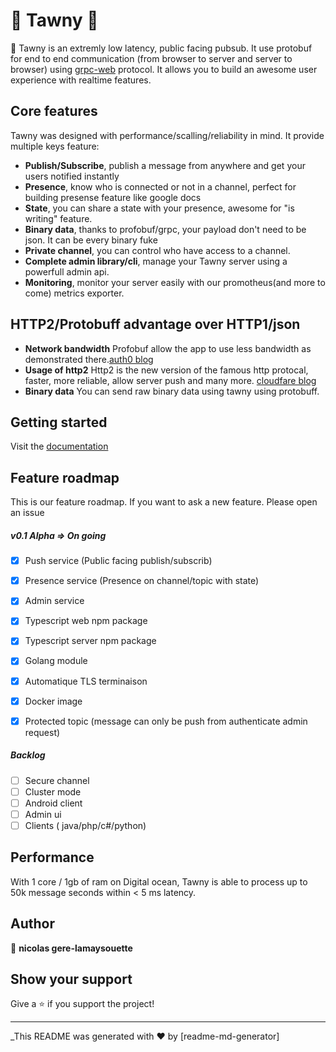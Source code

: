 
# 🦉 Tawny  🦉
  
🚀 Tawny is an extremly low latency, public facing pubsub. It use protobuf for end to end communication (from browser to server and server to browser) using [grpc-web](https://github.com/grpc/grpc-web) protocol. 
It allows you to build an awesome user experience with realtime features.
  
## Core features  
Tawny was designed with performance/scalling/reliability in mind. It provide multiple keys feature:
- **Publish/Subscribe**, publish a message from anywhere and get your users notified instantly  
- **Presence**,  know who is connected or not in a channel, perfect for building presense feature like google docs  
- **State**, you can share a state with your presence, awesome for "is writing" feature.  
- **Binary data**, thanks to profobuf/grpc, your payload don't need to be json. It can be every binary fuke
- **Private channel**, you can control who have access to a channel.  
- **Complete admin library/cli**, manage your Tawny server using a powerfull admin api.  
- **Monitoring**, monitor your server easily with our promotheus(and more to come)  metrics exporter.  

## HTTP2/Protobuff advantage over HTTP1/json
- **Network bandwidth** Profobuf allow the app to use less bandwidth as demonstrated there.[auth0 blog](https://auth0.com/blog/beating-json-performance-with-protobuf/)
- **Usage of http2** Http2 is the new version of the famous http protocal, faster, more reliable, allow server push and many more. [cloudfare blog](https://www.cloudflare.com/learning/performance/http2-vs-http1.1/)
- **Binary data** You can send raw binary data using tawny using protobuff. 

## Getting started  
Visit the [documentation](docs)
## Feature roadmap  
  
This is our feature roadmap. If you want to ask a new feature. Please open an issue  
  
##### v0.1 Alpha => On going  
- [x] Push service (Public facing publish/subscrib)
- [x] Presence  service (Presence on channel/topic with state)
- [X] Admin service
- [x] Typescript web npm package
- [x] Typescript server npm package
- [x] Golang module
- [x] Automatique TLS terminaison  
- [x] Docker image
- [x] Protected topic (message can only be push from authenticate admin request)

  
##### Backlog

- [ ] Secure channel  
- [ ] Cluster mode
- [ ] Android client  
- [ ] Admin ui   
- [ ] Clients ( java/php/c#/python)
  
## Performance
With 1 core / 1gb of ram on Digital ocean,  Tawny is able to process up to 50k message seconds within < 5 ms latency.
  
## Author  
  
👤 **nicolas gere-lamaysouette**  
  
  
## Show your support  
  
Give a ⭐️ if you support the project!  
  
***  
_This README was generated with ❤️ by [readme-md-generator]

